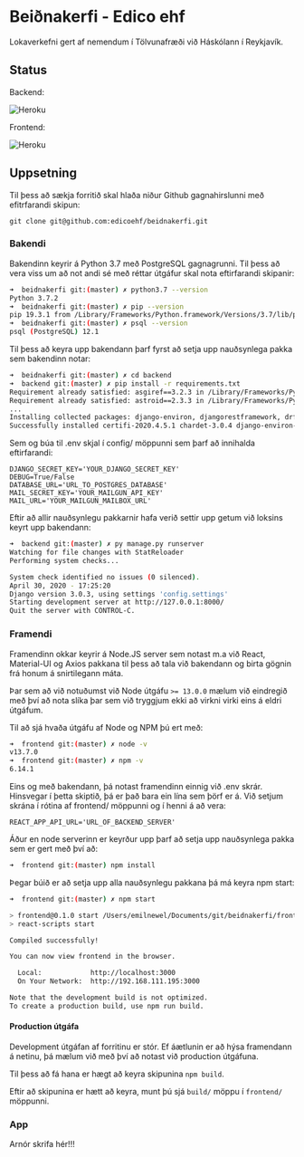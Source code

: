 # Beiðnakerfi - Edico ehf

Lokaverkefni gert af nemendum í Tölvunafræði við Háskólann í Reykjavík.

## Status

Backend:

![Heroku](https://pyheroku-badge-with-path.herokuapp.com/?app=beidnakerfi-api&path=/admin&style=flat)

Frontend:

![Heroku](https://pyheroku-badge-with-path.herokuapp.com/?app=beidnakerfi&style=flat)

## Uppsetning

Til þess að sækja forritið skal hlaða niður Github gagnahirslunni með efitrfarandi skipun:

`git clone git@github.com:edicoehf/beidnakerfi.git`

### Bakendi

Bakendinn keyrir á Python 3.7 með PostgreSQL gagnagrunni. Til þess að vera viss um að not andi sé með réttar útgáfur skal nota eftirfarandi skipanir:

```bash
➜  beidnakerfi git:(master) ✗ python3.7 --version
Python 3.7.2
➜  beidnakerfi git:(master) ✗ pip --version
pip 19.3.1 from /Library/Frameworks/Python.framework/Versions/3.7/lib/python3.7/site-packages/pip (python 3.7)
➜  beidnakerfi git:(master) ✗ psql --version
psql (PostgreSQL) 12.1
```

Til þess að keyra upp bakendann þarf fyrst að setja upp nauðsynlega pakka sem bakendinn notar:

```bash
➜  beidnakerfi git:(master) ✗ cd backend
➜  backend git:(master) ✗ pip install -r requirements.txt
Requirement already satisfied: asgiref==3.2.3 in /Library/Frameworks/Python.framework/Versions/3.7/lib/python3.7/site-packages (from -r requirements.txt (line 1)) (3.2.3)
Requirement already satisfied: astroid==2.3.3 in /Library/Frameworks/Python.framework/Versions/3.7/lib/python3.7/site-packages (from -r requirements.txt (line 2)) (2.3.3)
...
Installing collected packages: django-environ, djangorestframework, drf-nested-routers, python-dotenv, certifi, idna, chardet, requests
Successfully installed certifi-2020.4.5.1 chardet-3.0.4 django-environ-0.4.5 djangorestframework-3.11.0 drf-nested-routers-0.91 idna-2.9 python-dotenv-0.12.0 requests-2.23.0
```

Sem og búa til .env skjal í config/ möppunni sem þarf að innihalda eftirfarandi:

```config
DJANGO_SECRET_KEY='YOUR_DJANGO_SECRET_KEY'
DEBUG=True/False
DATABASE_URL='URL_TO_POSTGRES_DATABASE'
MAIL_SECRET_KEY='YOUR_MAILGUN_API_KEY'
MAIL_URL='YOUR_MAILGUN_MAILBOX_URL'
```

Eftir að allir nauðsynlegu pakkarnir hafa verið settir upp getum við loksins keyrt upp bakendann:

```bash
➜  backend git:(master) ✗ py manage.py runserver
Watching for file changes with StatReloader
Performing system checks...

System check identified no issues (0 silenced).
April 30, 2020 - 17:25:20
Django version 3.0.3, using settings 'config.settings'
Starting development server at http://127.0.0.1:8000/
Quit the server with CONTROL-C.
```

### Framendi

Framendinn okkar keyrir á Node.JS server sem notast m.a við React, Material-UI og Axios pakkana til þess að tala við bakendann og birta gögnin frá honum á snirtilegann máta.

Þar sem að við notuðumst við Node útgáfu `>= 13.0.0` mælum við eindregið með því að nota slíka þar sem við tryggjum ekki að virkni virki eins á eldri útgáfum.

Til að sjá hvaða útgáfu af Node og NPM þú ert með:

```bash
➜  frontend git:(master) ✗ node -v
v13.7.0
➜  frontend git:(master) ✗ npm -v
6.14.1
```

Eins og með bakendann, þá notast framendinn einnig við .env skrár. Hinsvegar í þetta skiptið, þá er það bara ein lína sem þörf er á. Við setjum skrána í rótina af frontend/ möppunni og í henni á að vera:

```env
REACT_APP_API_URL='URL_OF_BACKEND_SERVER'
```

Áður en node serverinn er keyrður upp þarf að setja upp nauðsynlega pakka sem er gert með því að:

```bash
➜  frontend git:(master) npm install
```

Þegar búið er að setja upp alla nauðsynlegu pakkana þá má keyra npm start:

```bash
➜  frontend git:(master) ✗ npm start

> frontend@0.1.0 start /Users/emilnewel/Documents/git/beidnakerfi/frontend
> react-scripts start

Compiled successfully!

You can now view frontend in the browser.

  Local:            http://localhost:3000
  On Your Network:  http://192.168.111.195:3000

Note that the development build is not optimized.
To create a production build, use npm run build.
```

#### Production útgáfa

Development útgáfan af forritinu er stór. Ef áætlunin er að hýsa framendann á netinu, þá mælum við með því að notast við production útgáfuna.

Til þess að fá hana er hægt að keyra skipunina `npm build`. 

Eftir að skipunina er hætt að keyra, munt þú sjá `build/` möppu í `frontend/` möppunni.

### App

Arnór skrifa hér!!!